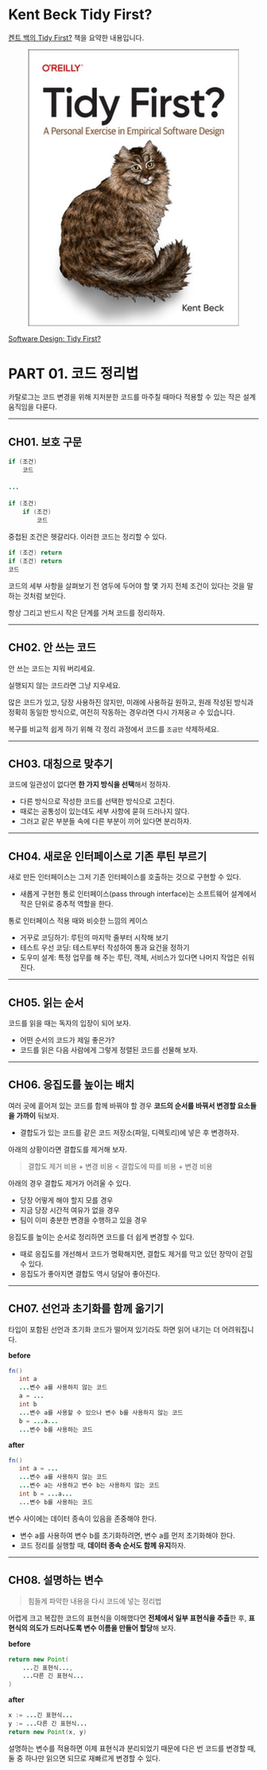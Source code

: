 # Kent Beck Tidy First?

[켄트 백의 Tidy First?](https://product.kyobobook.co.kr/detail/S000212999739) 책을 요약한 내용입니다.

<figure><img src="../.gitbook/assets/kent-beck-tidy-first.jpg" alt=""><figcaption></figcaption></figure>

[Software Design: Tidy First?](https://tidyfirst.substack.com/)

# PART 01. 코드 정리법

카탈로그는 코드 변경을 위해 지저분한 코드를 마주칠 때마다 적용할 수 있는 작은 설계 움직임을 다룬다.

---

## CH01. 보호 구문

```java
if (조건)
    코드

...

if (조건)
    if (조건)
        코드
```

중첩된 조건은 헷갈리다. 이러한 코드는 정리할 수 있다.

```java
if (조건) return
if (조건) return
코드
```

코드의 세부 사항을 살펴보기 전 염두에 두어야 할 몇 가지 전체 조건이 있다는 것을 말하는 것처럼 보인다.

항상 그리고 반드시 작은 단계를 거쳐 코드를 정리하자.

---

## CH02. 안 쓰는 코드

안 쓰는 코드는 지워 버리세요.

실행되지 않는 코드라면 그냥 지우세요.

많은 코드가 있고, 당장 사용하진 않지만, 미래에 사용하길 원하고, 원래 작성된 방식과 정확히 동일한 방식으로, 여전히 작동하는 경우라면 다시 가져옹ㄹ 수 있습니다.

복구를 비교적 쉽게 하기 위해 각 정리 과정에서 코드를 `조금만` 삭제하세요.

---

## CH03. 대칭으로 맞추기

코드에 일관성이 없다면 **한 가지 방식을 선택**해서 정하자.
- 다른 방식으로 작성한 코드를 선택한 방식으로 고친다.
- 때로는 공통성이 있는데도 세부 사항에 묻혀 드러나지 않다.
- 그러고 같은 부분들 속에 다른 부분이 끼어 있다면 분리하자.

---

## CH04. 새로운 인터페이스로 기존 루틴 부르기

새로 만든 인터페이스는 그저 기존 인터페이스를 호출하는 것으로 구현할 수 있다.
- 새롭게 구현한 통로 인터페이스(pass through interface)는 소프트웨어 설계에서 작은 단위로 중추적 역할을 한다.

통로 인터페이스 적용 때와 비슷한 느낌의 케이스
- 거꾸로 코딩하기: 루틴의 마지막 줄부터 시작해 보기
- 테스트 우선 코딩: 테스트부터 작성하여 통과 요건을 정하기
- 도우미 설계: 특정 업무를 해 주는 루틴, 객체, 서비스가 있다면 나머지 작업은 쉬워진다.

---

## CH05. 읽는 순서

코드를 읽을 때는 독자의 입장이 되어 보자.
- 어떤 순서의 코드가 제일 좋은가?
- 코드를 읽은 다음 사람에게 그렇게 정렬된 코드를 선물해 보자.

---

## CH06. 응집도를 높이는 배치

여러 곳에 흩어져 있는 코드를 함께 바꿔야 할 경우 **코드의 순서를 바꿔서 변경할 요소들을 가까이** 둬보자.
- 결합도가 있는 코드를 같은 코드 저장소(파일, 디렉토리)에 넣은 후 변경하자.

아래의 상황이라면 결합도를 제거해 보자.

> 결합도 제거 비용 + 변경 비용 < 결합도에 따를 비용 + 변경 비용

아래의 경우 결합도 제거가 어려울 수 있다.
- 당장 어떻게 해야 할지 모를 경우
- 지금 당장 시간적 여유가 없을 경우
- 팀이 이미 충분한 변경을 수행하고 있을 경우

응집도를 높이는 순서로 정리하면 코드를 더 쉽게 변경할 수 있다.
- 때로 응집도를 개선해서 코드가 명확해지면, 결합도 제거를 막고 있던 장막이 걷힐 수 있다.
- 응집도가 좋아지면 결합도 역시 덩달아 좋아진다.

---

## CH07. 선언과 초기화를 함께 옮기기

타입이 포함된 선언과 초기화 코드가 떨어져 있기라도 하면 읽어 내기는 더 어려워집니다.

**before**

```java
fn()
   int a
   ...변수 a를 사용하지 않는 코드
   a = ...
   int b
   ...변수 a를 사용할 수 있으나 변수 b를 사용하지 않는 코드
   b = ...a...
   ...변수 b를 사용하는 코드
```

**after**

```java
fn()
   int a = ...
   ...변수 a를 사용하지 않는 코드
   ...변수 a는 사용하고 변수 b는 사용하지 않는 코드
   int b = ...a...
   ...변수 b를 사용하는 코드
```

변수 사이에는 데이터 종속이 있음을 존중해야 한다.
- 변수 a를 사용하여 변수 b를 초기화하려면, 변수 a를 먼저 초기화해야 한다.
- 코드 정리를 실행할 때, **데이터 종속 순서도 함께 유지**하자.

---

## CH08. 설명하는 변수

> 힘들게 파악한 내용을 다시 코드에 넣는 정리법

어렵게 크고 복잡한 코드의 표현식을 이해했다면 **전체에서 일부 표현식을 추출**한 후, **표현식의 의도가 드러나도록 변수 이름을 만들어 할당**해 보자.

**before**

```java
return new Point(
    ...긴 표현식...,
    ...다른 긴 표현식...
)
```

**after**

```java
x := ...긴 표현식...
y := ...다른 긴 표현식...
return new Point(x, y)
```

설명하는 변수를 적용하면 이제 표현식과 분리되었기 때문에 다은 번 코드를 변경할 때, 둘 중 하나만 읽으면 되므로 재빠르게 변경할 수 있다.